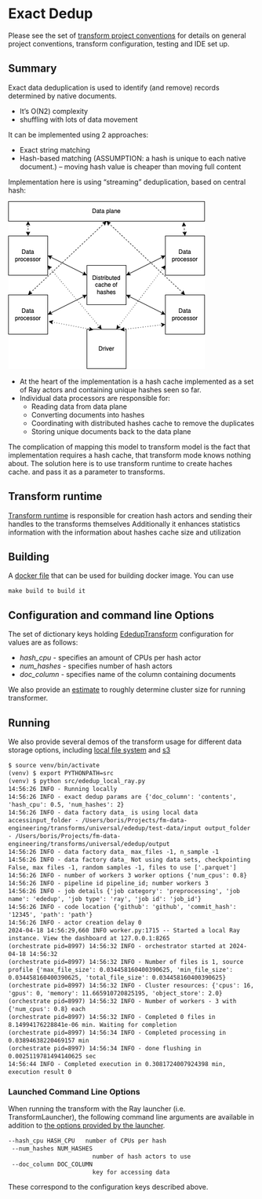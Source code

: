 # Exact Dedup

Please see the set of
[transform project conventions](../../README.md)
for details on general project conventions, transform configuration,
testing and IDE set up.

## Summary

Exact data deduplication is used to identify (and remove) records determined by native documents.
* It’s O(N2) complexity
* shuffling with lots of data movement

It can be implemented using 2 approaches: 
* Exact string matching
* Hash-based matching (ASSUMPTION: a hash is unique to each native document.) – moving hash value is cheaper than moving full content

Implementation here is using “streaming” deduplication, based on central hash:

![](images/exactdedup.png)

* At the heart of the implementation is a hash cache implemented as a set of Ray actors and containing 
unique hashes seen so far.
* Individual data processors are responsible for:
  * Reading data from data plane
  * Converting documents into hashes
  * Coordinating with distributed hashes cache to remove the duplicates
  * Storing unique documents back to the data plane

The complication of mapping this model to transform model is the fact that implementation requires a hash cache, 
that transform mode knows nothing about. The solution here is to use transform runtime to create haches cache.
and pass it as a parameter to transforms.

## Transform runtime

[Transform runtime](src/ededup_transform.py) is responsible for creation hash actors and sending their 
handles to the transforms themselves
Additionally it enhances statistics information with the information about hashes cache size and utilization

## Building

A [docker file](Dockerfile) that can be used for building docker image. You can use

```shell
make build to build it
```

## Configuration and command line Options

The set of dictionary keys holding [EdedupTransform](src/ededup_transform.py)
configuration for values are as follows:

* _hash_cpu_ - specifies an amount of CPUs per hash actor
* _num_hashes_ - specifies number of hash actors
* _doc_column_ - specifies name of the column containing documents

We also provide an [estimate](src/cluster_estimator.py) to roughly determine cluster size for running transformer.

## Running

We also provide several demos of the transform usage for different data storage options, including
[local file system](src/ededup_local_ray.py) and [s3](src/ededup_s3_ray.py)

```shell
$ source venv/bin/activate
(venv) $ export PYTHONPATH=src
(venv) $ python src/ededup_local_ray.py
14:56:26 INFO - Running locally
14:56:26 INFO - exact dedup params are {'doc_column': 'contents', 'hash_cpu': 0.5, 'num_hashes': 2}
14:56:26 INFO - data factory data_ is using local data accessinput_folder - /Users/boris/Projects/fm-data-engineering/transforms/universal/ededup/test-data/input output_folder - /Users/boris/Projects/fm-data-engineering/transforms/universal/ededup/output
14:56:26 INFO - data factory data_ max_files -1, n_sample -1
14:56:26 INFO - data factory data_ Not using data sets, checkpointing False, max files -1, random samples -1, files to use ['.parquet']
14:56:26 INFO - number of workers 3 worker options {'num_cpus': 0.8}
14:56:26 INFO - pipeline id pipeline_id; number workers 3
14:56:26 INFO - job details {'job category': 'preprocessing', 'job name': 'ededup', 'job type': 'ray', 'job id': 'job_id'}
14:56:26 INFO - code location {'github': 'github', 'commit_hash': '12345', 'path': 'path'}
14:56:26 INFO - actor creation delay 0
2024-04-18 14:56:29,660	INFO worker.py:1715 -- Started a local Ray instance. View the dashboard at 127.0.0.1:8265 
(orchestrate pid=8997) 14:56:32 INFO - orchestrator started at 2024-04-18 14:56:32
(orchestrate pid=8997) 14:56:32 INFO - Number of files is 1, source profile {'max_file_size': 0.034458160400390625, 'min_file_size': 0.034458160400390625, 'total_file_size': 0.034458160400390625}
(orchestrate pid=8997) 14:56:32 INFO - Cluster resources: {'cpus': 16, 'gpus': 0, 'memory': 11.665910720825195, 'object_store': 2.0}
(orchestrate pid=8997) 14:56:32 INFO - Number of workers - 3 with {'num_cpus': 0.8} each
(orchestrate pid=8997) 14:56:32 INFO - Completed 0 files in 8.14994176228841e-06 min. Waiting for completion
(orchestrate pid=8997) 14:56:34 INFO - Completed processing in 0.03894638220469157 min
(orchestrate pid=8997) 14:56:34 INFO - done flushing in 0.0025119781494140625 sec
14:56:44 INFO - Completed execution in 0.3081724007924398 min, execution result 0
```

### Launched Command Line Options
When running the transform with the Ray launcher (i.e. TransformLauncher),
the following command line arguments are available in addition to
[the options provided by the launcher](../../../data-processing-lib/doc/launcher-options.md).

```shell
--hash_cpu HASH_CPU   number of CPUs per hash
 --num_hashes NUM_HASHES
                        number of hash actors to use
 --doc_column DOC_COLUMN
                        key for accessing data
```

These correspond to the configuration keys described above.


